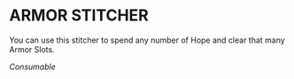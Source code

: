 # ARMOR STITCHER

You can use this stitcher to spend any number of Hope and clear that many Armor Slots.

*Consumable*
